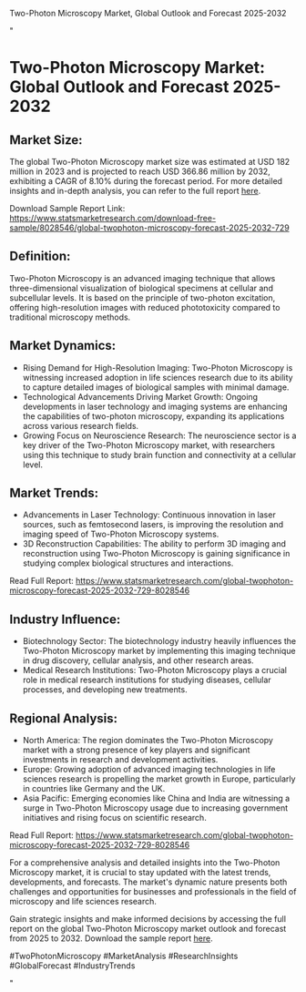 Two-Photon Microscopy Market, Global Outlook and Forecast 2025-2032

"<h1>Two-Photon Microscopy Market: Global Outlook and Forecast 2025-2032</h1>

<h2>Market Size:</h2>
<p>The global Two-Photon Microscopy market size was estimated at USD 182 million in 2023 and is projected to reach USD 366.86 million by 2032, exhibiting a CAGR of 8.10% during the forecast period. For more detailed insights and in-depth analysis, you can refer to the full report <a href='https://www.statsmarketresearch.com/global-twophoton-microscopy-forecast-2025-2032-729-8028546'>here</a>.</p>
<p>Download Sample Report Link: <a href='https://www.statsmarketresearch.com/download-free-sample/8028546/global-twophoton-microscopy-forecast-2025-2032-729'>https://www.statsmarketresearch.com/download-free-sample/8028546/global-twophoton-microscopy-forecast-2025-2032-729</a></p>

<h2>Definition:</h2>
<p>Two-Photon Microscopy is an advanced imaging technique that allows three-dimensional visualization of biological specimens at cellular and subcellular levels. It is based on the principle of two-photon excitation, offering high-resolution images with reduced phototoxicity compared to traditional microscopy methods.</p>

<h2>Market Dynamics:</h2>
<ul>
    <li>Rising Demand for High-Resolution Imaging: Two-Photon Microscopy is witnessing increased adoption in life sciences research due to its ability to capture detailed images of biological samples with minimal damage.</li>
    <li>Technological Advancements Driving Market Growth: Ongoing developments in laser technology and imaging systems are enhancing the capabilities of two-photon microscopy, expanding its applications across various research fields.</li>
    <li>Growing Focus on Neuroscience Research: The neuroscience sector is a key driver of the Two-Photon Microscopy market, with researchers using this technique to study brain function and connectivity at a cellular level.</li>
</ul>

<h2>Market Trends:</h2>
<ul>
    <li>Advancements in Laser Technology: Continuous innovation in laser sources, such as femtosecond lasers, is improving the resolution and imaging speed of Two-Photon Microscopy systems.</li>
    <li>3D Reconstruction Capabilities: The ability to perform 3D imaging and reconstruction using Two-Photon Microscopy is gaining significance in studying complex biological structures and interactions.</li>
</ul>
<p>Read Full Report: <a href='https://www.statsmarketresearch.com/global-twophoton-microscopy-forecast-2025-2032-729-8028546'>https://www.statsmarketresearch.com/global-twophoton-microscopy-forecast-2025-2032-729-8028546</a></p>

<h2>Industry Influence:</h2>
<ul>
    <li>Biotechnology Sector: The biotechnology industry heavily influences the Two-Photon Microscopy market by implementing this imaging technique in drug discovery, cellular analysis, and other research areas.</li>
    <li>Medical Research Institutions: Two-Photon Microscopy plays a crucial role in medical research institutions for studying diseases, cellular processes, and developing new treatments.</li>
</ul>

<h2>Regional Analysis:</h2>
<ul>
    <li>North America: The region dominates the Two-Photon Microscopy market with a strong presence of key players and significant investments in research and development activities.</li>
    <li>Europe: Growing adoption of advanced imaging technologies in life sciences research is propelling the market growth in Europe, particularly in countries like Germany and the UK.</li>
    <li>Asia Pacific: Emerging economies like China and India are witnessing a surge in Two-Photon Microscopy usage due to increasing government initiatives and rising focus on scientific research.</li>
</ul>
<p>Read Full Report: <a href='https://www.statsmarketresearch.com/global-twophoton-microscopy-forecast-2025-2032-729-8028546'>https://www.statsmarketresearch.com/global-twophoton-microscopy-forecast-2025-2032-729-8028546</a></p>

<p>For a comprehensive analysis and detailed insights into the Two-Photon Microscopy market, it is crucial to stay updated with the latest trends, developments, and forecasts. The market's dynamic nature presents both challenges and opportunities for businesses and professionals in the field of microscopy and life sciences research.</p>

<p>Gain strategic insights and make informed decisions by accessing the full report on the global Two-Photon Microscopy market outlook and forecast from 2025 to 2032. Download the sample report <a href='https://www.statsmarketresearch.com/download-free-sample/8028546/global-twophoton-microscopy-forecast-2025-2032-729'>here</a>.</p>

<p>#TwoPhotonMicroscopy #MarketAnalysis #ResearchInsights #GlobalForecast #IndustryTrends</p>"
